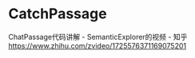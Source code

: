 # CatchPassage

ChatPassage代码讲解 - SemanticExplorer的视频 - 知乎
https://www.zhihu.com/zvideo/1725576371169075201
